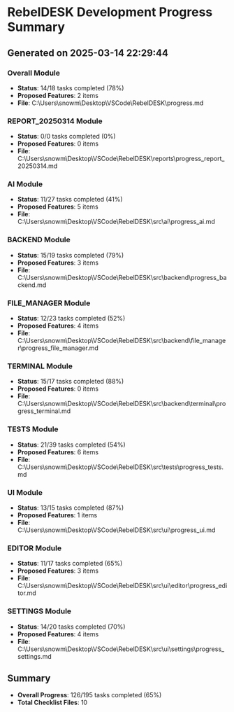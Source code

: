 ﻿# RebelDESK Development Progress Summary
## Generated on 2025-03-14 22:29:44

### Overall Module
- **Status**: 14/18 tasks completed (78%)
- **Proposed Features**: 2 items
- **File**: C:\Users\snowm\Desktop\VSCode\RebelDESK\progress.md

### REPORT_20250314 Module
- **Status**: 0/0 tasks completed (0%)
- **Proposed Features**: 0 items
- **File**: C:\Users\snowm\Desktop\VSCode\RebelDESK\reports\progress_report_20250314.md

### AI Module
- **Status**: 11/27 tasks completed (41%)
- **Proposed Features**: 5 items
- **File**: C:\Users\snowm\Desktop\VSCode\RebelDESK\src\ai\progress_ai.md

### BACKEND Module
- **Status**: 15/19 tasks completed (79%)
- **Proposed Features**: 3 items
- **File**: C:\Users\snowm\Desktop\VSCode\RebelDESK\src\backend\progress_backend.md

### FILE_MANAGER Module
- **Status**: 12/23 tasks completed (52%)
- **Proposed Features**: 4 items
- **File**: C:\Users\snowm\Desktop\VSCode\RebelDESK\src\backend\file_manager\progress_file_manager.md

### TERMINAL Module
- **Status**: 15/17 tasks completed (88%)
- **Proposed Features**: 0 items
- **File**: C:\Users\snowm\Desktop\VSCode\RebelDESK\src\backend\terminal\progress_terminal.md

### TESTS Module
- **Status**: 21/39 tasks completed (54%)
- **Proposed Features**: 6 items
- **File**: C:\Users\snowm\Desktop\VSCode\RebelDESK\src\tests\progress_tests.md

### UI Module
- **Status**: 13/15 tasks completed (87%)
- **Proposed Features**: 1 items
- **File**: C:\Users\snowm\Desktop\VSCode\RebelDESK\src\ui\progress_ui.md

### EDITOR Module
- **Status**: 11/17 tasks completed (65%)
- **Proposed Features**: 3 items
- **File**: C:\Users\snowm\Desktop\VSCode\RebelDESK\src\ui\editor\progress_editor.md

### SETTINGS Module
- **Status**: 14/20 tasks completed (70%)
- **Proposed Features**: 4 items
- **File**: C:\Users\snowm\Desktop\VSCode\RebelDESK\src\ui\settings\progress_settings.md

## Summary
- **Overall Progress**: 126/195 tasks completed (65%)
- **Total Checklist Files**: 10
